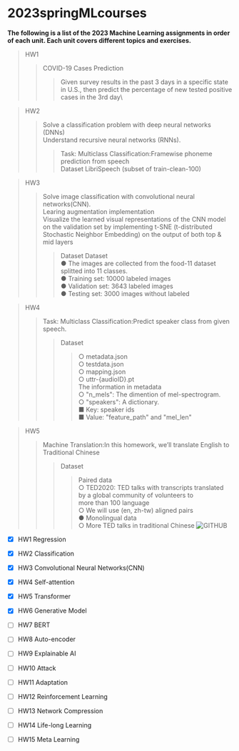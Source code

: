 # 2023springMLcourses
**The following is a list of the 2023 Machine Learning assignments in order of each unit. Each unit covers different topics and exercises.**
>HW1
>>COVID-19 Cases Prediction
>>>Given survey results in the past 3 days in a specific state in U.S., then predict the percentage of new tested positive cases in the 3rd day\

>HW2
>>Solve a classification problem with deep neural networks (DNNs)\
>>Understand recursive neural networks (RNNs).
>>>Task: Multiclass Classification:Framewise phoneme prediction from speech\
>>>Dataset LibriSpeech (subset of train-clean-100)


>HW3
>>Solve image classification with convolutional neural networks(CNN).\
>>Learing augmentation implementation\
>>Visualize the learned visual representations of the CNN model on the
validation set by implementing t-SNE (t-distributed Stochastic Neighbor
Embedding) on the output of both top & mid layers 
>>>Dataset Dataset\
>>>● The images are collected from the food-11 dataset splitted into 11 classes.\
>>>● Training set: 10000 labeled images\
>>>● Validation set: 3643 labeled images\
>>>● Testing set: 3000 images without labeled

>HW4
>>Task: Multiclass Classification:Predict speaker class from given speech.
>>>Dataset
>>>>○ metadata.json\
>>>>○ testdata.json\
>>>>○ mapping.json\
>>>>○ uttr-{audioID}.pt\
>>>>The information in metadata\
>>>>○ "n_mels": The dimention of mel-spectrogram.\
>>>>○ "speakers": A dictionary.\
>>>>■ Key: speaker ids\
>>>>■ Value: "feature_path" and "mel_len"


>HW5
>>Machine Translation:In this homework, we’ll translate English to Traditional Chinese
>>>Dataset
>>>>Paired data\
>>>>○ TED2020: TED talks with transcripts translated by a global community of volunteers to\
>>>>more than 100 language\
>>>>○ We will use (en, zh-tw) aligned pairs\
>>>>● Monolingual data\
>>>>○ More TED talks in traditional Chinese
![GITHUB]("圖片名稱")





- [x] HW1 Regression
- [x] HW2 Classification
- [x] HW3 Convolutional Neural Networks(CNN)
- [x] HW4 Self-attention
- [x] HW5 Transformer
- [x] HW6 Generative Model
- [ ] HW7 BERT
- [ ] HW8 Auto-encoder
- [ ] HW9 Explainable AI
- [ ] HW10 Attack
- [ ] HW11 Adaptation
- [ ] HW12 Reinforcement Learning
- [ ] HW13 Network Compression
- [ ] HW14 Life-long Learning		
- [ ] HW15 Meta Learning





